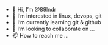 - 👋 Hi, I’m @89lndr
- 👀 I’m interested in linux, devops, git
- 🌱 I’m currently learning git & github
- 💞️ I’m looking to collaborate on ...
- 📫 How to reach me ...

<!---
89lndr/89lndr is a ✨ special ✨ repository because its `README.md` (this file) appears on your GitHub profile.
You can click the Preview link to take a look at your changes.
--->

